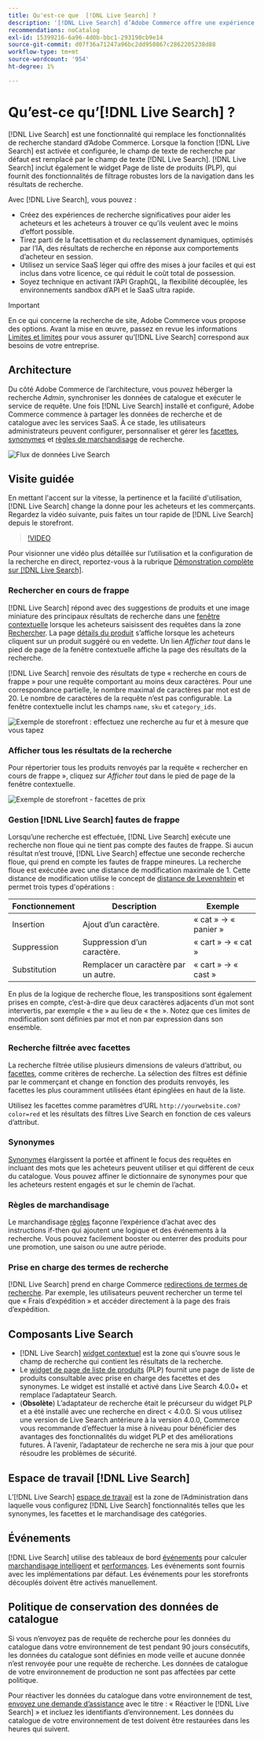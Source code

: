 ```yaml
---
title: Qu'est-ce que  [!DNL Live Search] ?
description: '[!DNL Live Search] d’Adobe Commerce offre une expérience de recherche rapide, pertinente et intuitive.'
recommendations: noCatalog
exl-id: 15399216-6a96-4d0b-bbc1-293190cb9e14
source-git-commit: d07f36a71247a96bc2dd950867c2862205238d88
workflow-type: tm+mt
source-wordcount: '954'
ht-degree: 1%

---
```


# Qu’est-ce qu’[!DNL Live Search] ?

[!DNL Live Search] est une fonctionnalité qui remplace les fonctionnalités de recherche standard d’Adobe Commerce. Lorsque la fonction [!DNL Live Search] est activée et configurée, le champ de texte de recherche par défaut est remplacé par le champ de texte [!DNL Live Search]. [!DNL Live Search] inclut également le widget Page de liste de produits (PLP), qui fournit des fonctionnalités de filtrage robustes lors de la navigation dans les résultats de recherche.

Avec [!DNL Live Search], vous pouvez :

- Créez des expériences de recherche significatives pour aider les acheteurs et les acheteurs à trouver ce qu’ils veulent avec le moins d’effort possible.
- Tirez parti de la facettisation et du reclassement dynamiques, optimisés par l’IA, des résultats de recherche en réponse aux comportements d’acheteur en session.
- Utilisez un service SaaS léger qui offre des mises à jour faciles et qui est inclus dans votre licence, ce qui réduit le coût total de possession.
- Soyez technique en activant l’API GraphQL, la flexibilité découplée, les environnements sandbox d’API et le SaaS ultra rapide.

>[!IMPORTANT]
>
>En ce qui concerne la recherche de site, Adobe Commerce vous propose des options. Avant la mise en œuvre, passez en revue les informations [Limites et limites](boundaries-limits.md) pour vous assurer qu’[!DNL Live Search] correspond aux besoins de votre entreprise.

## Architecture

Du côté Adobe Commerce de l’architecture, vous pouvez héberger la recherche *Admin*, synchroniser les données de catalogue et exécuter le service de requête. Une fois [!DNL Live Search] installé et configuré, Adobe Commerce commence à partager les données de recherche et de catalogue avec les services SaaS. À ce stade, les utilisateurs administrateurs peuvent configurer, personnaliser et gérer les [facettes](facets.md), [synonymes](synonyms.md) et [règles de marchandisage](category-merch.md) de recherche.

![Flux de données Live Search](assets/ls-cs-data-flow.png)

## Visite guidée

En mettant l&#39;accent sur la vitesse, la pertinence et la facilité d&#39;utilisation, [!DNL Live Search] change la donne pour les acheteurs et les commerçants. Regardez la vidéo suivante, puis faites un tour rapide de [!DNL Live Search] depuis le storefront.

>[!VIDEO](https://video.tv.adobe.com/v/3418797?learn=on)

Pour visionner une vidéo plus détaillée sur l’utilisation et la configuration de la recherche en direct, reportez-vous à la rubrique [Démonstration complète sur [!DNL Live Search]](https://experienceleague.adobe.com/fr/docs/commerce-learn/tutorials/getting-started/capabilities/live-search-full-demonstration).

### Rechercher en cours de frappe

[!DNL Live Search] répond avec des suggestions de produits et une image miniature des principaux résultats de recherche dans une [fenêtre contextuelle](storefront-popover.md) lorsque les acheteurs saisissent des requêtes dans la zone [Rechercher](https://experienceleague.adobe.com/fr/docs/commerce-admin/catalog/catalog/search/search). La page [détails du produit](https://experienceleague.adobe.com/fr/docs/commerce-admin/start/storefront/storefront) s’affiche lorsque les acheteurs cliquent sur un produit suggéré ou en vedette. Un lien _Afficher tout_ dans le pied de page de la fenêtre contextuelle affiche la page des résultats de la recherche.

[!DNL Live Search] renvoie des résultats de type « recherche en cours de frappe » pour une requête comportant au moins deux caractères. Pour une correspondance partielle, le nombre maximal de caractères par mot est de 20. Le nombre de caractères de la requête n’est pas configurable. La fenêtre contextuelle inclut les champs `name`, `sku` et `category_ids`.

![Exemple de storefront : effectuez une recherche au fur et à mesure que vous tapez](assets/storefront-search-as-you-type.png)

### Afficher tous les résultats de la recherche

Pour répertorier tous les produits renvoyés par la requête « rechercher en cours de frappe », cliquez sur _Afficher tout_ dans le pied de page de la fenêtre contextuelle.

![Exemple de storefront - facettes de prix](assets/storefront-view-all-search-results.png)

### Gestion [!DNL Live Search] fautes de frappe

Lorsqu’une recherche est effectuée, [!DNL Live Search] exécute une recherche non floue qui ne tient pas compte des fautes de frappe. Si aucun résultat n’est trouvé, [!DNL Live Search] effectue une seconde recherche floue, qui prend en compte les fautes de frappe mineures. La recherche floue est exécutée avec une distance de modification maximale de 1. Cette distance de modification utilise le concept de [distance de Levenshtein](https://en.wikipedia.org/wiki/Levenshtein_distance) et permet trois types d&#39;opérations :

| Fonctionnement | Description | Exemple |
|---|---|---|
| Insertion | Ajout d’un caractère. | « cat » -> « panier » |
| Suppression | Suppression d’un caractère. | « cart » -> « cat » |
| Substitution | Remplacer un caractère par un autre. | « cart » -> « cast » |

En plus de la logique de recherche floue, les transpositions sont également prises en compte, c’est-à-dire que deux caractères adjacents d’un mot sont intervertis, par exemple « the » au lieu de « the ». Notez que ces limites de modification sont définies par mot et non par expression dans son ensemble.

### Recherche filtrée avec facettes

La recherche filtrée utilise plusieurs dimensions de valeurs d’attribut, ou [facettes](facets.md), comme critères de recherche. La sélection des filtres est définie par le commerçant et change en fonction des produits renvoyés, les facettes les plus couramment utilisées étant épinglées en haut de la liste.

Utilisez les facettes comme paramètres d’URL `http://yourwebsite.com?color=red` et les résultats des filtres Live Search en fonction de ces valeurs d’attribut.

### Synonymes

[Synonymes](synonyms.md) élargissent la portée et affinent le focus des requêtes en incluant des mots que les acheteurs peuvent utiliser et qui diffèrent de ceux du catalogue. Vous pouvez affiner le dictionnaire de synonymes pour que les acheteurs restent engagés et sur le chemin de l’achat.

### Règles de marchandisage

Le marchandisage [règles](rules.md) façonne l’expérience d’achat avec des instructions if-then qui ajoutent une logique et des événements à la recherche. Vous pouvez facilement booster ou enterrer des produits pour une promotion, une saison ou une autre période.

### Prise en charge des termes de recherche

[!DNL Live Search] prend en charge Commerce [redirections de termes de recherche](https://experienceleague.adobe.com/fr/docs/commerce-admin/catalog/catalog/search/search-terms). Par exemple, les utilisateurs peuvent rechercher un terme tel que « Frais d’expédition » et accéder directement à la page des frais d’expédition.

## Composants Live Search

- [!DNL Live Search] [widget contextuel](storefront-popover.md) est la zone qui s’ouvre sous le champ de recherche qui contient les résultats de la recherche.
- Le [widget de page de liste de produits](plp-styling.md) (PLP) fournit une page de liste de produits consultable avec prise en charge des facettes et des synonymes. Le widget est installé et activé dans Live Search 4.0.0+ et remplace l’adaptateur Search.
- (**Obsolète**) L’adaptateur de recherche était le précurseur du widget PLP et a été installé avec une recherche en direct &lt; 4.0.0. Si vous utilisez une version de Live Search antérieure à la version 4.0.0, Commerce vous recommande d’effectuer la mise à niveau pour bénéficier des avantages des fonctionnalités du widget PLP et des améliorations futures. À l’avenir, l’adaptateur de recherche ne sera mis à jour que pour résoudre les problèmes de sécurité.

## Espace de travail [!DNL Live Search]

L’[!DNL Live Search] [espace de travail](workspace.md) est la zone de l’Administration dans laquelle vous configurez [!DNL Live Search] fonctionnalités telles que les synonymes, les facettes et le marchandisage des catégories.

## Événements

[!DNL Live Search] utilise des tableaux de bord [événements](events.md) pour calculer [marchandisage intelligent](category-merch.md) et [performances](performance.md). Les événements sont fournis avec les implémentations par défaut. Les événements pour les storefronts découplés doivent être activés manuellement.

## Politique de conservation des données de catalogue

Si vous n’envoyez pas de requête de recherche pour les données du catalogue dans votre environnement de test pendant 90 jours consécutifs, les données du catalogue sont définies en mode veille et aucune donnée n’est renvoyée pour une requête de recherche. Les données de catalogue de votre environnement de production ne sont pas affectées par cette politique.

Pour réactiver les données du catalogue dans votre environnement de test, [envoyez une demande d’assistance](https://experienceleague.adobe.com/fr/docs/commerce-knowledge-base/kb/help-center-guide/magento-help-center-user-guide#experience-league-start-page) avec le titre : « Réactiver le [!DNL Live Search] » et incluez les identifiants d’environnement. Les données du catalogue de votre environnement de test doivent être restaurées dans les heures qui suivent.
